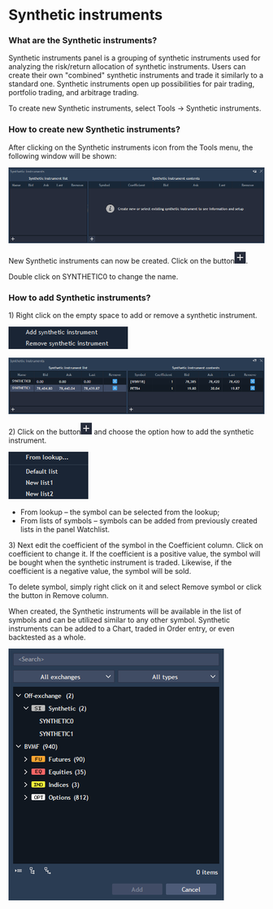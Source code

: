 # Synthetic instruments

### **What are the Synthetic instruments?**

Synthetic instruments panel is a grouping of synthetic instruments used for analyzing the risk/return allocation of synthetic instruments. Users can create their own "combined" synthetic instruments and trade it similarly to a standard one. Synthetic instruments open up possibilities for pair trading, portfolio trading, and arbitrage trading.

To create new Synthetic instruments, select Tools -&gt; Synthetic instruments.

### **How to create new Synthetic instruments?**

After clicking on the Synthetic instruments icon from the Tools menu, the following window will be shown:

![](../../.gitbook/assets/1%20%2832%29.png)


New Synthetic instruments can now be created. Click on the button![](../../.gitbook/assets/2%20%283%29.png).


Double click on SYNTHETIC0 to change the name.

### How to add Synthetic instruments?

1\) Right click on the empty space to add or remove a synthetic instrument.

![](../../.gitbook/assets/3%20%285%29.png)

![](../../.gitbook/assets/4%20%2813%29.png)


2\) Click on the button![](../../.gitbook/assets/2%20%2819%29.png)
and choose the option how to add the synthetic instrument.

![](../../.gitbook/assets/5%20%2811%29.png)

* From lookup – the symbol can be selected from the lookup; 
* From lists of symbols – symbols can be added from previously created lists in the panel Watchlist.

3\) Next edit the coefficient of the symbol in the Coefficient column. Click on coefficient to change it. If the coefficient is a positive value, the symbol will be bought when the synthetic instrument is traded. Likewise, if the coefficient is a negative value, the symbol will be sold.

To delete symbol, simply right click on it and select Remove symbol or click the button in Remove column.

When created, the Synthetic instruments will be available in the list of symbols and can be utilized similar to any other symbol. Synthetic instruments can be added to a Chart, traded in Order entry, or even backtested as a whole.

![](../../.gitbook/assets/6%20%288%29.png)



